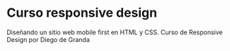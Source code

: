 # Curso responsive design

Diseñando un sitio web mobile first en HTML y CSS.
Curso de Responsive Design por Diego de Granda
